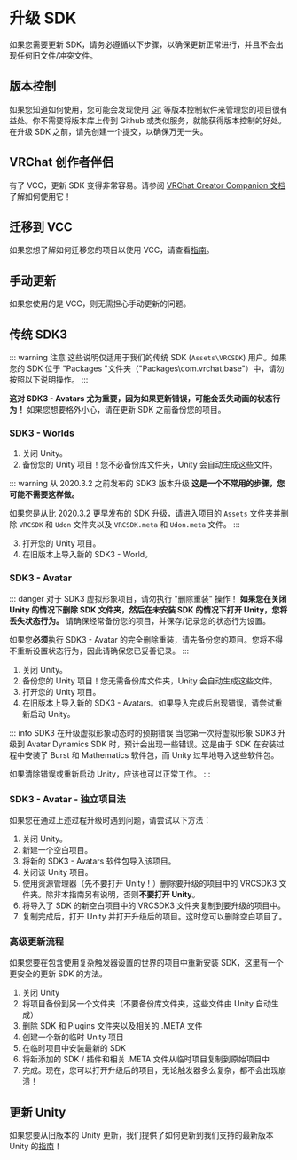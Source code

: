 # 升级 SDK

如果您需要更新 SDK，请务必遵循以下步骤，以确保更新正常进行，并且不会出现任何旧文件/冲突文件。

## 版本控制

如果您知道如何使用，您可能会发现使用 [Git](https://git-scm.com/) 等版本控制软件来管理您的项目很有益处。你不需要将版本库上传到 Github 或类似服务，就能获得版本控制的好处。在升级 SDK 之前，请先创建一个提交，以确保万无一失。

## VRChat 创作者伴侣

有了 VCC，更新 SDK 变得非常容易。请参阅 [VRChat Creator Companion 文档](../../vcc.docs.vrchat.com/guides/getting-started.md) 了解如何使用它！

## 迁移到 VCC

如果您想了解如何迁移您的项目以使用 VCC，请查看[指南](../../vcc.docs.vrchat.com/vpm/migrating.md)。

## 手动更新

如果您使用的是 VCC，则无需担心手动更新的问题。

## 传统 SDK3

::: warning 注意
这些说明仅适用于我们的传统 SDK (`Assets\VRCSDK`) 用户。如果您的 SDK 位于 "Packages "文件夹（"Packages\com.vrchat.base"）中，请勿按照以下说明操作。
:::

**这对 SDK3 - Avatars 尤为重要，因为如果更新错误，可能会丢失动画的状态行为！** 如果您想要格外小心，请在更新 SDK 之前备份您的项目。

### SDK3 - Worlds

1. 关闭 Unity。
2. 备份您的 Unity 项目！您不必备份库文件夹，Unity 会自动生成这些文件。

::: warning 从 2020.3.2 之前发布的 SDK3 版本升级
**这是一个不常用的步骤，您可能不需要这样做。**

如果您是从比 2020.3.2 更早发布的 SDK 升级，请进入项目的 `Assets` 文件夹并删除 `VRCSDK` 和 `Udon` 文件夹以及 `VRCSDK.meta` 和 `Udon.meta` 文件。
:::

3. 打开您的 Unity 项目。
4. 在旧版本上导入新的 SDK3 - World。

### SDK3 - Avatar

::: danger 对于 SDK3 虚拟形象项目，请勿执行 "删除重装" 操作！
**如果您在关闭 Unity 的情况下删除 SDK 文件夹，然后在未安装 SDK 的情况下打开 Unity，您将丢失状态行为。** 请确保经常备份您的项目，并保存/记录您的状态行为设置。

如果您**必须**执行 SDK3 - Avatar 的完全删除重装，请先备份您的项目。您将不得不重新设置状态行为，因此请确保您已妥善记录。
:::

1. 关闭 Unity。
2. 备份您的 Unity 项目！您无需备份库文件夹，Unity 会自动生成这些文件。
3. 打开您的 Unity 项目。
4. 在旧版本上导入新的 SDK3 - Avatars。如果导入完成后出现错误，请尝试重新启动 Unity。

::: info SDK3 在升级虚拟形象动态时的预期错误
当您第一次将虚拟形象 SDK3 升级到 Avatar Dynamics SDK 时，预计会出现一些错误。这是由于 SDK 在安装过程中安装了 Burst 和 Mathematics 软件包，而 Unity 过早地导入这些软件包。

如果清除错误或重新启动 Unity，应该也可以正常工作。
:::

### SDK3 - Avatar - 独立项目法

如果您在通过上述过程升级时遇到问题，请尝试以下方法：

1. 关闭 Unity。
2. 新建一个空白项目。
3. 将新的 SDK3 - Avatars 软件包导入该项目。
4. 关闭该 Unity 项目。
5. 使用资源管理器（先不要打开 Unity！）删除要升级的项目中的 VRCSDK3 文件夹。除非本指南另有说明，否则**不要打开 Unity**。
6. 将导入了 SDK 的新空白项目中的 VRCSDK3 文件夹复制到要升级的项目中。
7. 复制完成后，打开 Unity 并打开升级后的项目。这时您可以删除空白项目了。

### 高级更新流程

如果您要在包含使用复杂触发器设置的世界的项目中重新安装 SDK，这里有一个更安全的更新 SDK 的方法。

1. 关闭 Unity
2. 将项目备份到另一个文件夹（不要备份库文件夹，这些文件由 Unity 自动生成）
3. 删除 SDK 和 Plugins 文件夹以及相关的 .META 文件
4. 创建一个新的临时 Unity 项目
5. 在临时项目中安装最新的 SDK
6. 将新添加的 SDK / 插件和相关 .META 文件从临时项目复制到原始项目中
7. 完成。现在，您可以打开升级后的项目，无论触发器多么复杂，都不会出现崩溃！

## 更新 Unity

如果您要从旧版本的 Unity 更新，我们提供了如何更新到我们支持的最新版本 Unity 的[指南](./upgrade/)！